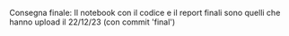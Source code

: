 Consegna finale:
Il notebook con il codice e il report finali sono quelli che hanno upload il 22/12/23 (con commit 'final')
